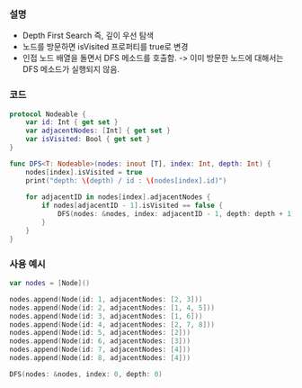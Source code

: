### 설명
* Depth First Search 즉, 깊이 우선 탐색
* 노드를 방문하면 isVisited 프로퍼티를 true로 변경
* 인접 노드 배열을 돌면서 DFS 메소드를 호출함. -> 이미 방문한 노드에 대해서는 DFS 메소드가 실행되지 않음.

### 코드
``` swift 
protocol Nodeable {
    var id: Int { get set }
    var adjacentNodes: [Int] { get set }
    var isVisited: Bool { get set }
}

func DFS<T: Nodeable>(nodes: inout [T], index: Int, depth: Int) {
    nodes[index].isVisited = true
    print("depth: \(depth) / id : \(nodes[index].id)")
    
    for adjacentID in nodes[index].adjacentNodes {
        if nodes[adjacentID - 1].isVisited == false {
            DFS(nodes: &nodes, index: adjacentID - 1, depth: depth + 1)
        }
    }
}
```

### 사용 예시
```swift
var nodes = [Node]()

nodes.append(Node(id: 1, adjacentNodes: [2, 3]))
nodes.append(Node(id: 2, adjacentNodes: [1, 4, 5]))
nodes.append(Node(id: 3, adjacentNodes: [1, 6]))
nodes.append(Node(id: 4, adjacentNodes: [2, 7, 8]))
nodes.append(Node(id: 5, adjacentNodes: [2]))
nodes.append(Node(id: 6, adjacentNodes: [3]))
nodes.append(Node(id: 7, adjacentNodes: [4]))
nodes.append(Node(id: 8, adjacentNodes: [4]))

DFS(nodes: &nodes, index: 0, depth: 0)
```
